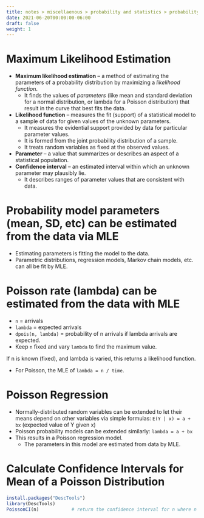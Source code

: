 ```yaml
---
title: notes > miscellaenous > probability and statistics > probability models > maximum likelihood estimation and confidence intervals
date: 2021-06-20T00:00:00-06:00
draft: false
weight: 1
---
```


# Maximum Likelihood Estimation
- **Maximum likelihood estimation** – a method of estimating the parameters of a probability distribution by maximizing a *likelihood function*.  
	- It finds the values of *parameters* (like mean and standard deviation for a normal distribution, or lambda for a Poisson distribution) that result in the curve that best fits the data. 
- **Likelihood function** – measures the fit (support) of a statistical model to a sample of data for given values of the unknown parameters.
	- It measures the evidential support provided by data for particular parameter values.
	- It is formed from the joint probability distribution of a sample.
	- It treats random variables as fixed at the observed values.
- **Parameter** – a value that summarizes or describes an aspect of a statistical population.
- **Confidence interval** – an estimated interval within which an unknown parameter may plausibly lie.
	- It describes ranges of parameter values that are consistent with data.
		
# Probability model parameters (mean, SD, etc) can be estimated from the data via MLE
- Estimating parameters is fitting the model to the data.
- Parametric distributions, regression models, Markov chain models, etc. can all be fit by MLE.

# Poisson rate (lambda) can be estimated from the data with MLE
- `n` = arrivals
- `lambda` = expected arrivals
- `dpois(n, lambda)` = probability of n arrivals if lambda arrivals are expected.
- Keep `n` fixed and vary `lambda` to find the maximum value.

If n is known (fixed), and lambda is varied, this returns a likelihood function.
- For Poisson, the MLE of `lambda = n / time`.

# Poisson Regression
- Normally-distributed random variables can be extended to let their means depend on other variables via simple formulas:  `E(Y | x) = a + bx` (expected value of Y given x)
- Poisson probability models can be extended similarly:  `lambda = a + bx`
- This results in a Poisson regression model.
  - The parameters in this model are estimated from data by MLE.

# Calculate Confidence Intervals for Mean of a Poisson Distribution
```r
install.packages("DescTools")
library(DescTools)
PoissonCI(n)			# return the confidence interval for n where n is the mean of a Poisson distribution
```